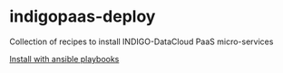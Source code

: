 # indigopaas-deploy
Collection of recipes to install INDIGO-DataCloud PaaS micro-services

[Install with ansible playbooks](ansible/README.md)
